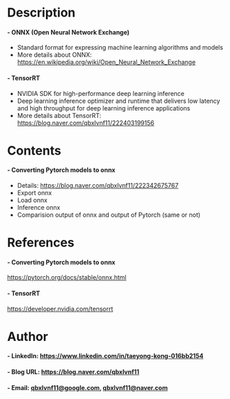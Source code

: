 

Description
=============

#### - ONNX (Open Neural Network Exchange)
  - Standard format for expressing machine learning algorithms and models
  - More details about ONNX: https://en.wikipedia.org/wiki/Open_Neural_Network_Exchange

#### - TensorRT
  - NVIDIA SDK for high-performance deep learning inference
  - Deep learning inference optimizer and runtime that delivers low latency and high throughput for deep learning inference applications
  - More details about TensorRT: https://blog.naver.com/qbxlvnf11/222403199156

Contents
=============
#### - Converting Pytorch models to onnx
  - Details: https://blog.naver.com/qbxlvnf11/222342675767
  - Export onnx
  - Load onnx
  - Inference onnx
  - Comparision output of onnx and output of Pytorch (same or not)

References
=============

#### - Converting Pytorch models to onnx

https://pytorch.org/docs/stable/onnx.html

#### - TensorRT

https://developer.nvidia.com/tensorrt

Author
=============

#### - LinkedIn: https://www.linkedin.com/in/taeyong-kong-016bb2154

#### - Blog URL: https://blog.naver.com/qbxlvnf11

#### - Email: qbxlvnf11@google.com, qbxlvnf11@naver.com

